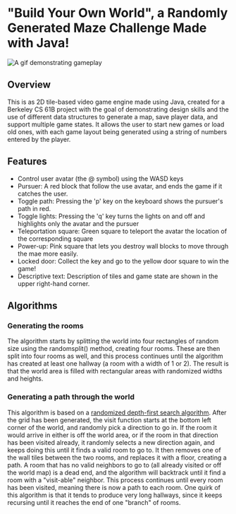 # "Build Your Own World", a Randomly Generated Maze Challenge Made with Java! 

![A gif demonstrating gameplay](readme_demo.gif)

## Overview 
This is as 2D tile-based video game engine made using Java, created for a Berkeley CS 61B project with the goal of demonstrating design skills and the use of different data structures to generate a map, save player data, and support multiple game states. It allows the user to start new games or load old ones, with each game layout being generated using a string of numbers entered by the player. 

## Features
- Control user avatar (the @ symbol) using the WASD keys
- Pursuer: A red block that follow the use avatar, and ends the game if it catches the user.
- Toggle path: Pressing the 'p' key on the keyboard shows the pursuer's path in red. 
- Toggle lights: Pressing the 'q' key turns the lights on and off and highlights only the avatar and the pursuer
- Teleportation square: Green square to teleport the avatar the location of the corresponding square
- Power-up: Pink square that lets you destroy wall blocks to move through the mae more easily.
- Locked door: Collect the key and go to the yellow door square to win the game!
- Descriptive text: Description of tiles and game state are shown in the upper right-hand corner.


## Algorithms
### Generating the rooms 
The algorithm starts by splitting the world into four rectangles of random size using the randomsplit() method, creating four rooms. 
These are then split into four rooms as well, and this process continues until the algorithm has created at least one hallway
(a room with a width of 1 or 2). The result is that the world area is filled with rectangular areas with randomized widths and heights. 

### Generating a path through the world
This algorithm is based on a  [randomized depth-first search algorithm](https://en.wikipedia.org/wiki/Maze_generation_algorithm#Randomized_depth-first_search).
After the grid has been generated, the visit function starts at the bottom left corner of the world, and randomly pick a direction to go in. 
If the room it would arrive in either is off the world area, or if the room in that direction has been visited already, it randomly selects a new 
direction again, and keeps doing this until it finds a valid room to go to. It then removes one of the wall tiles between the two rooms, 
and replaces it with a floor, creating a path. A room that has no valid neighbors to go to (all already visited or off the world map) is a dead end, 
and the algorithm will backtrack until it find a room with a "visit-able" neighbor. This process continues until every room has been visited,
meaning there is now a path to each room. One quirk of this algorithm is that it tends to produce very long hallways, since it keeps recursing until it 
reaches the end of one "branch" of rooms.
